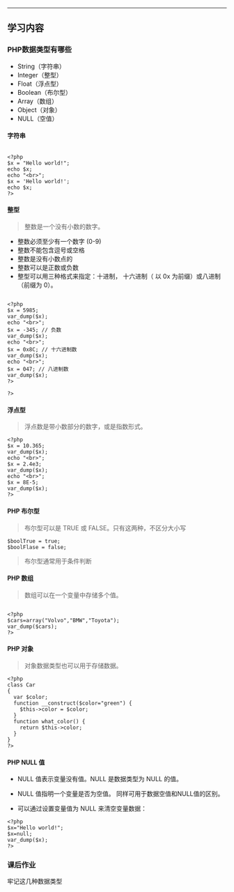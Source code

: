 ****
## 学习内容

### PHP数据类型有哪些


- String（字符串）
- Integer（整型）
- Float（浮点型）
- Boolean（布尔型） 
- Array（数组）
- Object（对象）
- NULL（空值）





#### 字符串

``` 

<?php 
$x = "Hello world!";
echo $x;
echo "<br>"; 
$x = 'Hello world!';
echo $x;
?>

```

#### 整型

>整数是一个没有小数的数字。
 
+ 整数必须至少有一个数字 (0-9)
+ 整数不能包含逗号或空格
+ 整数是没有小数点的
+ 整数可以是正数或负数
+ 整型可以用三种格式来指定：十进制， 十六进制（ 以 0x 为前缀）或八进制（前缀为 0）。



```

<?php 
$x = 5985;
var_dump($x);
echo "<br>"; 
$x = -345; // 负数 
var_dump($x);
echo "<br>"; 
$x = 0x8C; // 十六进制数
var_dump($x);
echo "<br>";
$x = 047; // 八进制数
var_dump($x);
?>

?>
```
#### 浮点型

> 浮点数是带小数部分的数字，或是指数形式。

``` 
<?php 
$x = 10.365;
var_dump($x);
echo "<br>"; 
$x = 2.4e3;
var_dump($x);
echo "<br>"; 
$x = 8E-5;
var_dump($x);
?>

```

#### PHP 布尔型

> 布尔型可以是 TRUE 或 FALSE。只有这两种，不区分大小写

``` 
$boolTrue = true;
$boolFlase = false;
```
>布尔型通常用于条件判断

#### PHP 数组

> 数组可以在一个变量中存储多个值。
```

<?php 
$cars=array("Volvo","BMW","Toyota");
var_dump($cars);
?>

```  

#### PHP 对象
> 对象数据类型也可以用于存储数据。
``` 
<?php
class Car
{
  var $color;
  function __construct($color="green") {
    $this->color = $color;
  }
  function what_color() {
    return $this->color;
  }
}
?>
```


#### PHP NULL 值

* NULL 值表示变量没有值。NULL 是数据类型为 NULL 的值。
  
* NULL 值指明一个变量是否为空值。 同样可用于数据空值和NULL值的区别。
  
* 可以通过设置变量值为 NULL 来清空变量数据：
``` 
<?php
$x="Hello world!";
$x=null;
var_dump($x);
?>

```

### 课后作业

牢记这几种数据类型


